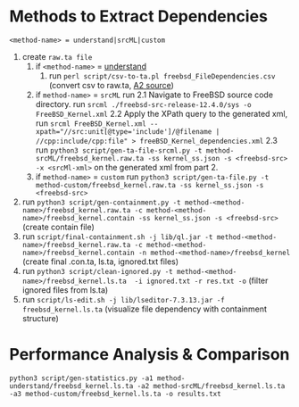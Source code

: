 # Methods to Extract Dependencies

`<method-name> = understand|srcML|custom`

1. create `raw.ta file`
   1. if `<method-name>` = [understand](https://licensing.scitools.com/login)
      1. run `perl script/csv-to-ta.pl freebsd_FileDependencies.csv` (convert csv to raw.ta, [A2 source](/a2/src/README.md))
   2. if `method-name>` = `srcML` run 
      2.1 Navigate to FreeBSD source code directory. run `srcml ./freebsd-src-release-12.4.0/sys -o FreeBSD_Kernel.xml`
      2.2 Apply the XPath query to the generated xml, run `srcml FreeBSD_Kernel.xml --xpath="//src:unit[@type='include']/@filename | //cpp:include/cpp:file" > freeBSD_Kernel_dependencies.xml`
      2.3 run `python3 script/gen-ta-file-srcml.py -t method-srcML/freebsd_kernel.raw.ta -ss kernel_ss.json -s <freebsd-src> -x <srcMl-xml>` on the generated xml from part 2. 
   3. if `method-name>` = `custom` run `python3 script/gen-ta-file.py -t method-custom/freebsd_kernel.raw.ta -ss kernel_ss.json -s <freebsd-src>`
2. run `python3 script/gen-containment.py -t method-<method-name>/freebsd_kernel.raw.ta -c method-<method-name>/freebsd_kernel.contain -ss kernel_ss.json -s <freebsd-src>` (create contain file)
3. run `script/final-containment.sh -j lib/ql.jar -t method-<method-name>/freebsd_kernel.raw.ta -c method-<method-name>/freebsd_kernel.contain -n method-<method-name>/freebsd_kernel` (create final .con.ta, ls.ta, ignored.txt files)
4. run `python3 script/clean-ignored.py -t method-<method-name>/freebsd_kernel.ls.ta  -i ignored.txt -r res.txt -o` (filter ignored files from ls.ta)
5. run `script/ls-edit.sh -j lib/lseditor-7.3.13.jar -f freebsd_kernel.ls.ta` (visualize file dependency with containment structure)

# Performance Analysis & Comparison 

`python3 script/gen-statistics.py -a1 method-understand/freebsd_kernel.ls.ta -a2 method-srcML/freebsd_kernel.ls.ta -a3 method-custom/freebsd_kernel.ls.ta -o results.txt`